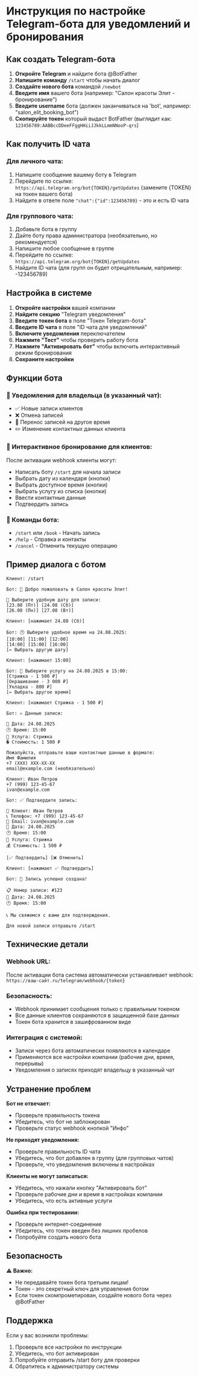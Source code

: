 # Инструкция по настройке Telegram-бота для уведомлений и бронирования

## Как создать Telegram-бота

1. **Откройте Telegram** и найдите бота @BotFather
2. **Напишите команду** `/start` чтобы начать диалог
3. **Создайте нового бота** командой `/newbot`
4. **Введите имя** вашего бота (например: "Салон красоты Элит - бронирование")
5. **Введите username** бота (должен заканчиваться на 'bot', например: "salon_elit_booking_bot")
6. **Скопируйте токен** который выдаст BotFather (выглядит как: `123456789:AABBccDDeeFFggHHiiJJkkLLmmNNooP-qrs`)

## Как получить ID чата

### Для личного чата:
1. Напишите сообщение вашему боту в Telegram
2. Перейдите по ссылке: `https://api.telegram.org/bot{TOKEN}/getUpdates` (замените {TOKEN} на токен вашего бота)
3. Найдите в ответе поле `"chat":{"id":123456789}` - это и есть ID чата

### Для группового чата:
1. Добавьте бота в группу
2. Дайте боту права администратора (необязательно, но рекомендуется)
3. Напишите любое сообщение в группе
4. Перейдите по ссылке: `https://api.telegram.org/bot{TOKEN}/getUpdates`
5. Найдите ID чата (для групп он будет отрицательным, например: -123456789)

## Настройка в системе

1. **Откройте настройки** вашей компании
2. **Найдите секцию** "Telegram уведомления"
3. **Введите токен бота** в поле "Токен Telegram-бота"
4. **Введите ID чата** в поле "ID чата для уведомлений"
5. **Включите уведомления** переключателем
6. **Нажмите "Тест"** чтобы проверить работу бота
7. **Нажмите "Активировать бот"** чтобы включить интерактивный режим бронирования
8. **Сохраните настройки**

## Функции бота

### 🔔 Уведомления для владельца (в указанный чат):
- ✅ Новые записи клиентов
- ❌ Отмена записей
- 🔄 Перенос записей на другое время
- ✏️ Изменение контактных данных клиента

### 📱 Интерактивное бронирование для клиентов:
После активации webhook клиенты могут:
- Написать боту `/start` для начала записи
- Выбрать дату из календаря (кнопки)
- Выбрать доступное время (кнопки)
- Выбрать услугу из списка (кнопки)
- Ввести контактные данные
- Подтвердить запись

### 🤖 Команды бота:
- `/start` или `/book` - Начать запись
- `/help` - Справка и контакты
- `/cancel` - Отменить текущую операцию

## Пример диалога с ботом

```
Клиент: /start

Бот: 🏢 Добро пожаловать в Салон красоты Элит!

📅 Выберите удобную дату для записи:
[23.08 (Пт)] [24.08 (Сб)]
[26.08 (Пн)] [27.08 (Вт)]

Клиент: [нажимает 24.08 (Сб)]

Бот: 🕐 Выберите удобное время на 24.08.2025:
[10:00] [11:00] [12:00]
[14:00] [15:00] [16:00]
[← Выбрать другую дату]

Клиент: [нажимает 15:00]

Бот: 💼 Выберите услугу на 24.08.2025 в 15:00:
[Стрижка - 1 500 ₽]
[Окрашивание - 3 000 ₽]
[Укладка - 800 ₽]
[← Выбрать другое время]

Клиент: [нажимает Стрижка - 1 500 ₽]

Бот: ✍️ Данные записи:

📅 Дата: 24.08.2025
🕐 Время: 15:00
💼 Услуга: Стрижка
� Стоимость: 1 500 ₽

Пожалуйста, отправьте ваши контактные данные в формате:
Имя Фамилия
+7 (XXX) XXX-XX-XX
email@example.com (необязательно)

Клиент: Иван Петров
+7 (999) 123-45-67
ivan@example.com

Бот: ✅ Подтвердите запись:

👤 Клиент: Иван Петров
📞 Телефон: +7 (999) 123-45-67
📧 Email: ivan@example.com
📅 Дата: 24.08.2025
🕐 Время: 15:00
💼 Услуга: Стрижка
💰 Стоимость: 1 500 ₽

[✅ Подтвердить] [❌ Отменить]

Клиент: [нажимает ✅ Подтвердить]

Бот: 🎉 Запись успешно создана!

📋 Номер записи: #123
📅 Дата: 24.08.2025
🕐 Время: 15:00

📞 Мы свяжемся с вами для подтверждения.

Для новой записи отправьте /start
```

## Технические детали

### Webhook URL:
После активации бота система автоматически устанавливает webhook:
`https://ваш-сайт.ru/telegram/webhook/{token}`

### Безопасность:
- Webhook принимает сообщения только с правильным токеном
- Все данные клиентов сохраняются в защищенной базе данных
- Токен бота хранится в зашифрованном виде

### Интеграция с системой:
- Записи через бота автоматически появляются в календаре
- Применяются все настройки компании (рабочие дни, время, перерывы)
- Уведомления о записях приходят владельцу в указанный чат

## Устранение проблем

**Бот не отвечает:**
- Проверьте правильность токена
- Убедитесь, что бот не заблокирован
- Проверьте статус webhook кнопкой "Инфо"

**Не приходят уведомления:**
- Проверьте правильность ID чата
- Убедитесь, что бот добавлен в группу (для групповых чатов)
- Проверьте, что уведомления включены в настройках

**Клиенты не могут записаться:**
- Убедитесь, что нажали кнопку "Активировать бот"
- Проверьте рабочие дни и время в настройках компании
- Убедитесь, что есть активные услуги

**Ошибка при тестировании:**
- Проверьте интернет-соединение
- Убедитесь, что токен введен без лишних пробелов
- Попробуйте создать нового бота

## Безопасность

⚠️ **Важно:** 
- Не передавайте токен бота третьим лицам!
- Токен - это секретный ключ для управления ботом
- Если токен скомпрометирован, создайте нового бота через @BotFather

## Поддержка

Если у вас возникли проблемы:
1. Проверьте все настройки по инструкции
2. Убедитесь, что бот активирован
3. Попробуйте отправить /start боту для проверки
4. Обратитесь к администратору системы
